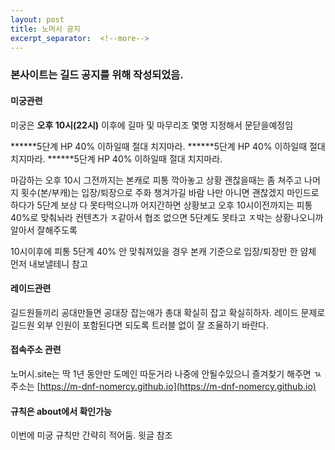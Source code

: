```yaml
---
layout: post
title: 노머시 공지
excerpt_separator:  <!--more-->
---
```


### 본사이트는 길드 공지를 위해 작성되었음.

#### 미궁관련  
미궁은 **오후 10시(22시)** 이후에 길마 및 마무리조 몇명 지정해서 문닫을예정임

******5단계 HP 40% 이하일때 절대 치지마라. 
******5단계 HP 40% 이하일때 절대 치지마라. 
******5단계 HP 40% 이하일때 절대 치지마라. 

마감하는 오후 10시 그전까지는 본캐로 피통 깍아놓고 상황 괜찮을때는 좀 쳐주고 나머지 횟수(본/부캐)는 입장/퇴장으로 주화 챙겨가길 바람
나만 아니면 괜찮겠지 마인드로 하다가 5단계 보상 다 못타먹으니까 어지간하면 상황보고 오후 10시이전까지는 피통 40%로 맞춰놔라 
컨텐츠가 ㅈ같아서 협조 없으면 5단계도 못타고 ㅈ박는 상황나오니까 알아서 잘해주도록 

10시이후에 피통 5단계 40% 안 맞춰져있을 경우 본캐 기준으로 입장/퇴장만 한 얌체 먼저 내보낼테니 참고 

#### 레이드관련  

길드원들끼리 공대만들면 공대장 잡는애가 총대 확실히 잡고 확실히하자. 
레이드 문제로 길드원 외부 인원이 포함된다면 되도록 트러블 없이 잘 조율하기 바란다.

#### 접속주소 관련 
노머시.site는 딱 1년 동안만 도메인 따둔거라 나중에 안될수있으니 즐겨찾기 해주면 ㄳ
주소는 [https://m-dnf-nomercy.github.io](https://m-dnf-nomercy.github.io) 

#### 규칙은 about에서 확인가능 
이번에 미궁 규칙만 간략히 적어둠. 윗글 참조
